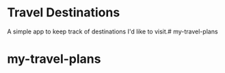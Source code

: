 # Travel Destinations

A simple app to keep track of destinations I'd like to visit.# my-travel-plans
# my-travel-plans
